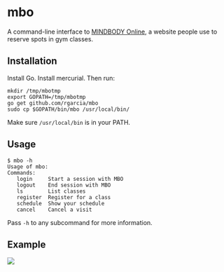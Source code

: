 # mbo

A command-line interface to [MINDBODY Online](https://clients.mindbodyonline.com), a website people use to reserve spots in gym classes.

## Installation

Install Go. Install mercurial. Then run:

```
mkdir /tmp/mbotmp
export GOPATH=/tmp/mbotmp
go get github.com/rgarcia/mbo
sudo cp $GOPATH/bin/mbo /usr/local/bin/
```

Make sure `/usr/local/bin` is in your PATH.

## Usage

```
$ mbo -h
Usage of mbo:
Commands:
   login     Start a session with MBO
   logout    End session with MBO
   ls        List classes
   register  Register for a class
   schedule  Show your schedule
   cancel    Cancel a visit
```

Pass `-h` to any subcommand for more information.

## Example

![](https://raw.github.com/rgarcia/mbo/master/mbo.gif)
